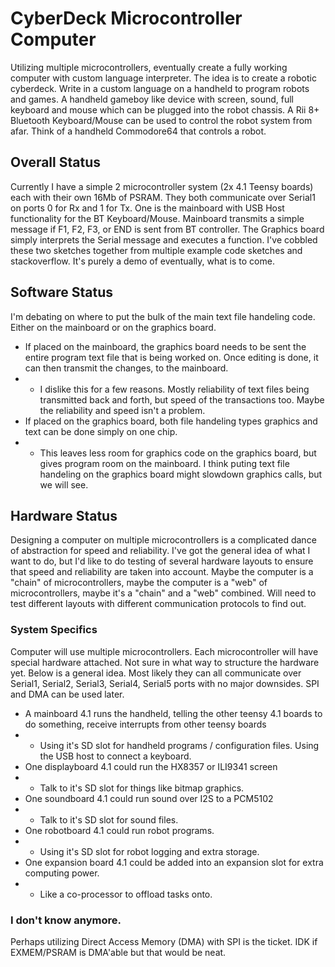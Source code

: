 # CyberDeck Microcontroller Computer
Utilizing multiple microcontrollers, eventually create a fully working computer with custom language interpreter.
The idea is to create a robotic cyberdeck. Write in a custom language on a handheld to program robots and games.
A handheld gameboy like device with screen, sound, full keyboard and mouse which can be plugged into the robot chassis. A Rii 8+ Bluetooth Keyboard/Mouse can be used to control the robot system from afar. Think of a handheld Commodore64 that controls a robot.

## Overall Status
Currently I have a simple 2 microcontroller system (2x 4.1 Teensy boards) each with their own 16Mb of PSRAM. They both communicate over Serial1 on ports 0 for Rx and 1 for Tx. One is the mainboard with USB Host functionality for the BT Keyboard/Mouse. Mainboard transmits a simple message if F1, F2, F3, or END is sent from BT controller. The Graphics board simply interprets the Serial message and executes a function. I've cobbled these two sketches together from multiple example code sketches and stackoverflow. It's purely a demo of eventually, what is to come.

## Software Status
I'm debating on where to put the bulk of the main text file handeling code. Either on the mainboard or on the graphics board.
* If placed on the mainboard, the graphics board needs to be sent the entire program text file that is being worked on. Once editing is done, it can then transmit the changes, to the mainboard.
* * I dislike this for a few reasons. Mostly reliability of text files being transmitted back and forth, but speed of the transactions too. Maybe the reliability and speed isn't a problem.
* If placed on the graphics board, both file handeling types graphics and text can be done simply on one chip.
* * This leaves less room for graphics code on the graphics board, but gives program room on the mainboard. I think puting text file handeling on the graphics board might slowdown graphics calls, but we will see.

## Hardware Status
Designing a computer on multiple microcontrollers is a complicated dance of abstraction for speed and reliability. I've got the general idea of what I want to do, but I'd like to do testing of several hardware layouts to ensure that speed and reliability are taken into account. Maybe the computer is a "chain" of microcontrollers, maybe the computer is a "web" of microcontrollers, maybe it's a "chain" and a "web" combined. Will need to test different layouts with different communication protocols to find out.

### System Specifics 
Computer will use multiple microcontrollers. Each microcontroller will have special hardware attached. Not sure in what way to structure the hardware yet. Below is a general idea. Most likely they can all communicate over Serial1, Serial2, Serial3, Serial4, Serial5 ports with no major downsides. SPI and DMA can be used later.
* A mainboard 4.1 runs the handheld, telling the other teensy 4.1 boards to do something, receive interrupts from other teensy boards
* * Using it's SD slot for handheld programs / configuration files. Using the USB host to connect a keyboard.
* One displayboard 4.1 could run the HX8357 or ILI9341 screen
* * Talk to it's SD slot for things like bitmap graphics.
* One soundboard 4.1 could run sound over I2S to a PCM5102
* * Talk to it's SD slot for sound files.
* One robotboard 4.1 could run robot programs.
* * Using it's SD slot for robot logging and extra storage.
* One expansion board 4.1 could be added into an expansion slot for extra computing power.
* * Like a co-processor to offload tasks onto.

### I don't know anymore.
Perhaps utilizing Direct Access Memory (DMA) with SPI is the ticket. IDK if EXMEM/PSRAM is DMA'able but that would be neat.

